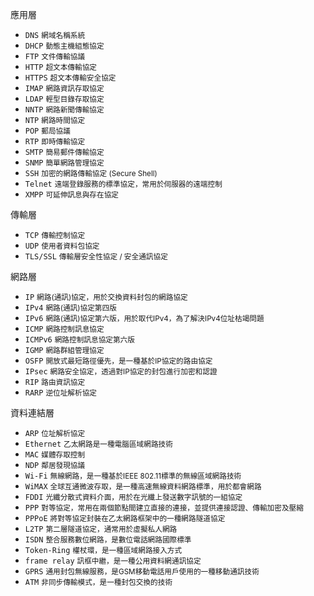 應用層
- `DNS` <small>網域名稱系統</small>
- `DHCP` <small>動態主機組態協定</small>
- `FTP` <small>文件傳輸協議</small>
- `HTTP` <small>超文本傳輸協定</small>
- `HTTPS` <small>超文本傳輸安全協定</small>
- `IMAP` <small>網路資訊存取協定</small>
- `LDAP` <small>輕型目錄存取協定</small>
- `NNTP` <small>網路新聞傳輸協定</small>
- `NTP` <small>網路時間協定</small>
- `POP` <small>郵局協議</small>
- `RTP` <small>即時傳輸協定</small>
- `SMTP` <small>簡易郵件傳輸協定</small>
- `SNMP` <small>簡單網路管理協定</small>
- `SSH` <small>加密的網路傳輸協定 (Secure Shell)</small>
- `Telnet` <small>遠端登錄服務的標準協定，常用於伺服器的遠端控制</small>
- `XMPP` <small>可延伸訊息與存在協定</small>

傳輸層
- `TCP` <small>傳輸控制協定</small>
- `UDP` <small>使用者資料包協定</small>
- `TLS/SSL` <small>傳輸層安全性協定 / 安全通訊協定</small>

網路層
- `IP` <small>網路(通訊)協定，用於交換資料封包的網路協定</small>
- `IPv4` <small>網路(通訊)協定第四版</small>
- `IPv6` <small>網路(通訊)協定第六版，用於取代IPv4，為了解決IPv4位址枯竭問題</small>
- `ICMP` <small>網路控制訊息協定</small>
- `ICMPv6` <small>網路控制訊息協定第六版</small>
- `IGMP` <small>網路群組管理協定</small>
- `OSFP` <small>開放式最短路徑優先，是一種基於IP協定的路由協定</small>
- `IPsec` <small>網路安全協定，透過對IP協定的封包進行加密和認證</small>
- `RIP` <small>路由資訊協定</small>
- `RARP` <small>逆位址解析協定</small>

資料連結層
- `ARP` <small>位址解析協定</small>
- `Ethernet` <small>乙太網路是一種電腦區域網路技術</small>
- `MAC` <small>媒體存取控制</small>
- `NDP` <small>鄰居發現協議</small>
- `Wi-Fi` <small>無線網路，是一種基於IEEE 802.11標準的無線區域網路技術</small>
- `WiMAX` <small>全球互通微波存取，是一種高速無線資料網路標準，用於都會網路</small>
- `FDDI` <small>光纖分散式資料介面，用於在光纖上發送數字訊號的一組協定</small>
- `PPP` <small>對等協定，常用在兩個節點間建立直接的連接，並提供連接認證、傳輸加密及壓縮</small>
- `PPPoE` <small>將對等協定封裝在乙太網路框架中的一種網路隧道協定</small>
- `L2TP` <small>第二層隧道協定，通常用於虛擬私人網路</small>
- `ISDN` <small>整合服務數位網路，是數位電話網路國際標準</small>
- `Token-Ring` <small>權杖環，是一種區域網路接入方式</small>
- `frame relay` <small>訊框中繼，是一種公用資料網通訊協定</small>
- `GPRS` <small>通用封包無線服務，是GSM移動電話用戶使用的一種移動通訊技術</small>
- `ATM` <small>非同步傳輸模式，是一種封包交換的技術</small>